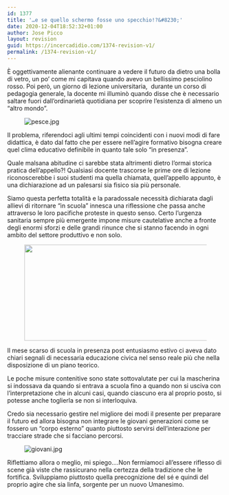```yaml
---
id: 1377
title: '…e se quello schermo fosse uno specchio!?&#8230;'
date: 2020-12-04T18:52:32+01:00
author: Jose Picco
layout: revision
guid: https://incercadidio.com/1374-revision-v1/
permalink: /1374-revision-v1/
---
```

È oggettivamente alienante continuare a vedere il futuro da dietro una bolla di vetro, un po’ come mi capitava quando avevo un bellissimo pesciolino rosso. Poi però, un giorno di lezione universitaria, &nbsp;durante un corso di pedagogia generale, la docente mi illuminò quando disse che è necessario saltare fuori dall’ordinarietà quotidiana per scoprire l’esistenza di almeno un “altro mondo”.<figure class="wp-block-image">

![pesce.jpg]() </figure> 

Il problema, riferendoci agli ultimi tempi coincidenti con i nuovi modi di fare didattica, è dato dal fatto che per essere nell’agire formativo bisogna creare quel clima educativo definibile in quanto tale solo “in presenza”.

Quale malsana abitudine ci sarebbe stata altrimenti dietro l’ormai storica pratica dell’appello?! Qualsiasi docente trascorse le prime ore di lezione riconoscerebbe i suoi studenti ma quella chiamata, quell’appello appunto, è una dichiarazione ad un palesarsi sia fisico sia più personale. 

Siamo questa perfetta totalità e la paradossale necessità dichiarata dagli allievi di ritornare “in scuola” innesca una riflessione che passa anche attraverso le loro pacifiche proteste in questo senso. Certo l’urgenza sanitaria sempre più emergente impone misure cautelative anche a fronte degli enormi sforzi e delle grandi rinunce che si stanno facendo in ogni ambito del settore produttivo e non solo. 

<div class="wp-block-image">
  <figure class="aligncenter size-large is-resized"><img src="https://incercadidio.com/wp-content/uploads/2020/12/9.jpg" alt="" class="wp-image-1375" width="469" height="223" srcset="https://incercadidio.com/wp-content/uploads/2020/12/9.jpg 416w, https://incercadidio.com/wp-content/uploads/2020/12/9-300x143.jpg 300w" sizes="(max-width: 469px) 100vw, 469px" /></figure>
</div>

Il mese scarso di scuola in presenza post entusiasmo estivo ci aveva dato chiari segnali di necessaria educazione civica nel senso reale più che nella disposizione di un piano teorico. 

Le poche misure contenitive sono state sottovalutate per cui la mascherina si indossava da quando si entrava a scuola fino a quando non si usciva con l’interpretazione che in alcuni casi, quando ciascuno era al proprio posto, si potesse anche toglierla se non si interloquiva. 

Credo sia necessario gestire nel migliore dei modi il presente per preparare il futuro ed allora bisogna non integrare le giovani generazioni come se fossero un “corpo esterno” quanto piuttosto servirsi dell’interazione per tracciare strade che si facciano percorsi.<figure class="wp-block-image">

![giovani.jpg]() </figure> 

Riflettiamo allora o meglio, mi spiego….Non fermiamoci all’essere riflesso di scene già viste che rassicurano nella certezza della tradizione che le fortifica. Sviluppiamo piuttosto quella precognizione del sé e quindi del proprio agire che sia linfa, sorgente per un nuovo Umanesimo.
